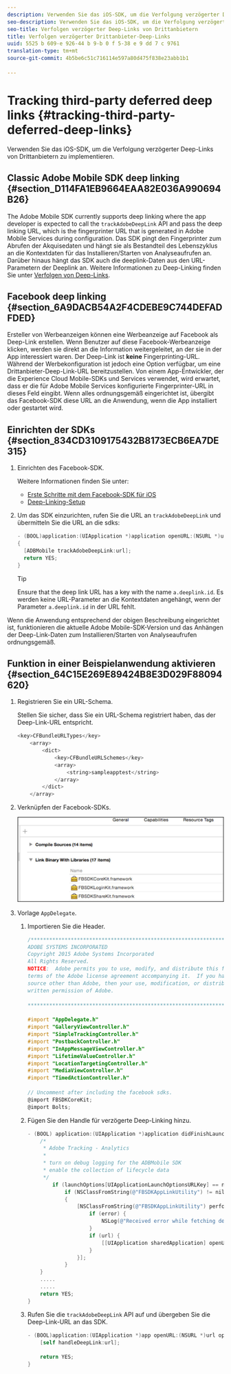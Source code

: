 ```yaml
---
description: Verwenden Sie das iOS-SDK, um die Verfolgung verzögerter Deep-Links von Drittanbietern zu implementieren.
seo-description: Verwenden Sie das iOS-SDK, um die Verfolgung verzögerter Deep-Links von Drittanbietern zu implementieren.
seo-title: Verfolgen verzögerter Deep-Links von Drittanbietern
title: Verfolgen verzögerter Drittanbieter-Deep-Links
uuid: 5525 b 609-e 926-44 b 9-b 0 f 5-38 e 9 dd 7 c 9761
translation-type: tm+mt
source-git-commit: 4b5be6c51c716114e597a80d475f838e23abb1b1

---
```



# Tracking third-party deferred deep links {#tracking-third-party-deferred-deep-links}

Verwenden Sie das iOS-SDK, um die Verfolgung verzögerter Deep-Links von Drittanbietern zu implementieren.

## Classic Adobe Mobile SDK deep linking {#section_D114FA1EB9664EAA82E036A990694B26}

The Adobe Mobile SDK currently supports deep linking where the app developer is expected to call the `trackAdobeDeepLink` API and pass the deep linking URL, which is the fingerprinter URL that is generated in Adobe Mobile Services during configuration. Das SDK pingt den Fingerprinter zum Abrufen der Akquisedaten und hängt sie als Bestandteil des Lebenszyklus an die Kontextdaten für das Installieren/Starten von Analyseaufrufen an. Darüber hinaus hängt das SDK auch die deeplink-Daten aus den URL-Parametern der Deeplink an. Weitere Informationen zu Deep-Linking finden Sie unter [Verfolgen von Deep-Links](/help/ios/acquisition-main/tracking-deep-links/tracking-deep-links.md).

## Facebook deep linking {#section_6A9DACB54A2F4CDEBE9C744DEFADFDED}

Ersteller von Werbeanzeigen können eine Werbeanzeige auf Facebook als Deep-Link erstellen. Wenn Benutzer auf diese Facebook-Werbeanzeige klicken, werden sie direkt an die Information weitergeleitet, an der sie in der App interessiert waren. Der Deep-Link ist **keine** Fingerprinting-URL. Während der Werbekonfiguration ist jedoch eine Option verfügbar, um eine Drittanbieter-Deep-Link-URL bereitzustellen. Von einem App-Entwickler, der die Experience Cloud Mobile-SDKs und Services verwendet, wird erwartet, dass er die für Adobe Mobile Services konfigurierte Fingerprinter-URL in dieses Feld eingibt. Wenn alles ordnungsgemäß eingerichtet ist, übergibt das Facebook-SDK diese URL an die Anwendung, wenn die App installiert oder gestartet wird.

## Einrichten der SDKs {#section_834CD3109175432B8173ECB6EA7DE315}

1. Einrichten des Facebook-SDK.

   Weitere Informationen finden Sie unter:

   * [Erste Schritte mit dem Facebook-SDK für iOS](https://developers.facebook.com/docs/ios/getting-started)
   * [Deep-Linking-Setup](https://developers.facebook.com/docs/app-ads/deep-linking#os)

1. Um das SDK einzurichten, rufen Sie die URL an `trackAdobeDeepLink` und übermitteln Sie die URL an die sdks:

   ```objective-c
   - (BOOL)application:(UIApplication *)application openURL:(NSURL *)url sourceApplication:(NSString *)sourceApplication annotation:(id)annotation 
   { 
     [ADBMobile trackAdobeDeepLink:url]; 
     return YES; 
   }
   ```

   >[!TIP]
   >
   >Ensure that the deep link URL has a key with the name `a.deeplink.id`. Es werden keine URL-Parameter an die Kontextdaten angehängt, wenn der Parameter `a.deeplink.id` in der URL fehlt.

Wenn die Anwendung entsprechend der obigen Beschreibung eingerichtet ist, funktionieren die aktuelle Adobe Mobile-SDK-Version und das Anhängen der Deep-Link-Daten zum Installieren/Starten von Analyseaufrufen ordnungsgemäß.

## Funktion in einer Beispielanwendung aktivieren {#section_64C15E269E89424B8E3D029F88094620}

1. Registrieren Sie ein URL-Schema.

   Stellen Sie sicher, dass Sie ein URL-Schema registriert haben, das der Deep-Link-URL entspricht.

   ```objective-c
   <key>CFBundleURLTypes</key> 
       <array> 
           <dict> 
               <key>CFBundleURLSchemes</key> 
               <array> 
                   <string>sampleapptest</string> 
               </array> 
           </dict> 
       </array>
   ```

1. Verknüpfen der Facebook-SDKs.

   ![Facebook-Assets](assets/link-fb-sdk.jpg)

1. Vorlage `AppDelegate`.

   1. Importieren Sie die Header.

      ```objective-c
      /************************************************************************* 
      ADOBE SYSTEMS INCORPORATED 
      Copyright 2015 Adobe Systems Incorporated 
      All Rights Reserved. 
      NOTICE:  Adobe permits you to use, modify, and distribute this file in accordance with the 
      terms of the Adobe license agreement accompanying it.  If you have received this file from a 
      source other than Adobe, then your use, modification, or distribution of it requires the prior 
      written permission of Adobe. 
      
      **************************************************************************/ 
      
      #import "AppDelegate.h" 
      #import "GalleryViewController.h" 
      #import "SimpleTrackingController.h" 
      #import "PostbackController.h" 
      #import "InAppMessageViewController.h" 
      #import "LifetimeValueController.h" 
      #import "LocationTargetingController.h" 
      #import "MediaViewController.h" 
      #import "TimedActionController.h"
      
      // Uncomment after including the facebook sdks. 
      @import FBSDKCoreKit; 
      @import Bolts;
      ```

   1. Fügen Sie den Handle für verzögerte Deep-Linking hinzu.

      ```objective-c
      - (BOOL) application:(UIApplication *)application didFinishLaunchingWithOptions:(NSDictionary *)launchOptions { 
          /* 
           * Adobe Tracking - Analytics 
           * 
           * turn on debug logging for the ADBMobile SDK 
           * enable the collection of lifecycle data 
           */ 
              if (launchOptions[UIApplicationLaunchOptionsURLKey] == nil) { 
                  if (NSClassFromString(@"FBSDKAppLinkUtility") != nil) 
                  { 
                      [NSClassFromString(@"FBSDKAppLinkUtility") performSelector:@selector(fetchDeferredAppLink:) withObject:^(NSURL *url, NSError *error) { 
                          if (error) { 
                              NSLog(@"Received error while fetching deferred app link %@", error); 
                          } 
                          if (url) { 
                              [[UIApplication sharedApplication] openURL:url]; 
                          } 
                      }]; 
                  } 
          } 
          ..... 
          ..... 
          return YES; 
      }
      ```

   1. Rufen Sie die `trackAdobeDeepLink` API auf und übergeben Sie die Deep-Link-URL an das SDK.

      ```objective-c
      - (BOOL)application:(UIApplication *)app openURL:(NSURL *)url options:(NSDictionary<NSString *, id> *)options { 
          [self handleDeepLink:url]; 
      
          return YES; 
      }
      ```

